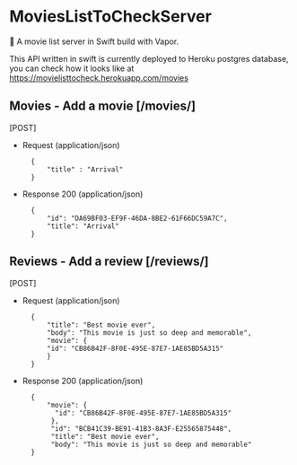 # MoviesListToCheckServer
:book: A movie list server in Swift build with Vapor.


This API written in swift is currently deployed to Heroku postgres database, you can check how it looks like at https://movielisttocheck.herokuapp.com/movies

## Movies - Add a movie [/movies/]
 
[POST]

+ Request (application/json)

        {
            "title" : "Arrival"
        }

+ Response 200 (application/json)

        {
            "id": "DA69BF03-EF9F-46DA-8BE2-61F66DC59A7C",
            "title": "Arrival"
        }

## Reviews - Add a review [/reviews/]
 
[POST]

+ Request (application/json)

        {
            "title": "Best movie ever", 
            "body": "This movie is just so deep and memorable",
            "movie": {
            "id": "CB86B42F-8F0E-495E-87E7-1AE85BD5A315"
            }
        }

+ Response 200 (application/json)

        { 
            "movie": {
              "id": "CB86B42F-8F0E-495E-87E7-1AE85BD5A315"
             }, 
             "id": "BCB41C39-BE91-41B3-8A3F-E25565875448",
             "title": "Best movie ever",
             "body": "This movie is just so deep and memorable"
        }

